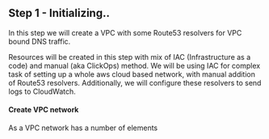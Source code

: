 ## Step 1 - Initializing..

In this step we will create a VPC with some Route53 resolvers for VPC bound DNS traffic. 

Resources will be created in this step with mix of IAC (Infrastructure as a code) and manual 
(aka ClickOps) method. We will be using IAC for complex task of setting up a whole aws cloud based
network, with manual addition of Route53 resolvers. Additionally, we will configure these resolvers
to send logs to CloudWatch. 


#### Create VPC network

As a VPC network has a number of elements 

